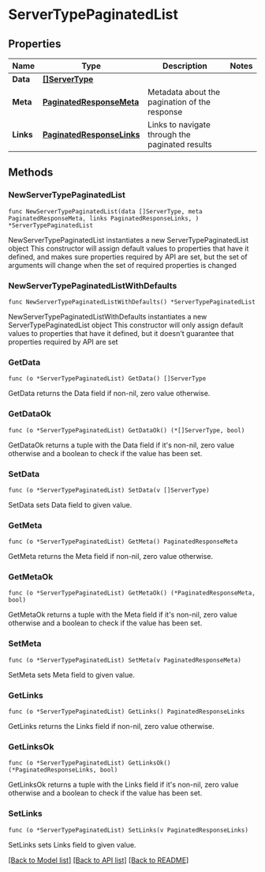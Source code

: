 # ServerTypePaginatedList

## Properties

Name | Type | Description | Notes
------------ | ------------- | ------------- | -------------
**Data** | [**[]ServerType**](ServerType.md) |  | 
**Meta** | [**PaginatedResponseMeta**](PaginatedResponseMeta.md) | Metadata about the pagination of the response | 
**Links** | [**PaginatedResponseLinks**](PaginatedResponseLinks.md) | Links to navigate through the paginated results | 

## Methods

### NewServerTypePaginatedList

`func NewServerTypePaginatedList(data []ServerType, meta PaginatedResponseMeta, links PaginatedResponseLinks, ) *ServerTypePaginatedList`

NewServerTypePaginatedList instantiates a new ServerTypePaginatedList object
This constructor will assign default values to properties that have it defined,
and makes sure properties required by API are set, but the set of arguments
will change when the set of required properties is changed

### NewServerTypePaginatedListWithDefaults

`func NewServerTypePaginatedListWithDefaults() *ServerTypePaginatedList`

NewServerTypePaginatedListWithDefaults instantiates a new ServerTypePaginatedList object
This constructor will only assign default values to properties that have it defined,
but it doesn't guarantee that properties required by API are set

### GetData

`func (o *ServerTypePaginatedList) GetData() []ServerType`

GetData returns the Data field if non-nil, zero value otherwise.

### GetDataOk

`func (o *ServerTypePaginatedList) GetDataOk() (*[]ServerType, bool)`

GetDataOk returns a tuple with the Data field if it's non-nil, zero value otherwise
and a boolean to check if the value has been set.

### SetData

`func (o *ServerTypePaginatedList) SetData(v []ServerType)`

SetData sets Data field to given value.


### GetMeta

`func (o *ServerTypePaginatedList) GetMeta() PaginatedResponseMeta`

GetMeta returns the Meta field if non-nil, zero value otherwise.

### GetMetaOk

`func (o *ServerTypePaginatedList) GetMetaOk() (*PaginatedResponseMeta, bool)`

GetMetaOk returns a tuple with the Meta field if it's non-nil, zero value otherwise
and a boolean to check if the value has been set.

### SetMeta

`func (o *ServerTypePaginatedList) SetMeta(v PaginatedResponseMeta)`

SetMeta sets Meta field to given value.


### GetLinks

`func (o *ServerTypePaginatedList) GetLinks() PaginatedResponseLinks`

GetLinks returns the Links field if non-nil, zero value otherwise.

### GetLinksOk

`func (o *ServerTypePaginatedList) GetLinksOk() (*PaginatedResponseLinks, bool)`

GetLinksOk returns a tuple with the Links field if it's non-nil, zero value otherwise
and a boolean to check if the value has been set.

### SetLinks

`func (o *ServerTypePaginatedList) SetLinks(v PaginatedResponseLinks)`

SetLinks sets Links field to given value.



[[Back to Model list]](../README.md#documentation-for-models) [[Back to API list]](../README.md#documentation-for-api-endpoints) [[Back to README]](../README.md)


